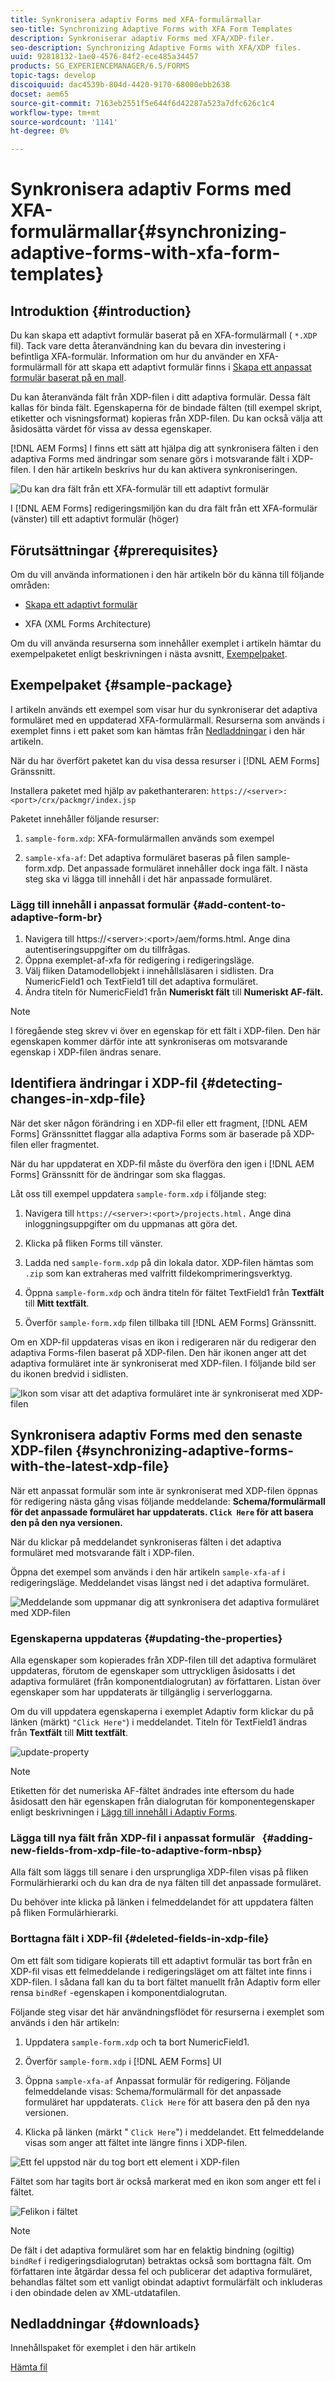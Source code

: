 ```yaml
---
title: Synkronisera adaptiv Forms med XFA-formulärmallar
seo-title: Synchronizing Adaptive Forms with XFA Form Templates
description: Synkroniserar adaptiv Forms med XFA/XDP-filer.
seo-description: Synchronizing Adaptive Forms with XFA/XDP files.
uuid: 92818132-1ae0-4576-84f2-ece485a34457
products: SG_EXPERIENCEMANAGER/6.5/FORMS
topic-tags: develop
discoiquuid: dac4539b-804d-4420-9170-68000ebb2638
docset: aem65
source-git-commit: 7163eb2551f5e644f6d42287a523a7dfc626c1c4
workflow-type: tm+mt
source-wordcount: '1141'
ht-degree: 0%

---
```



# Synkronisera adaptiv Forms med XFA-formulärmallar{#synchronizing-adaptive-forms-with-xfa-form-templates}

## Introduktion {#introduction}

Du kan skapa ett adaptivt formulär baserat på en XFA-formulärmall ( `*.XDP` fil). Tack vare detta återanvändning kan du bevara din investering i befintliga XFA-formulär. Information om hur du använder en XFA-formulärmall för att skapa ett adaptivt formulär finns i [Skapa ett anpassat formulär baserat på en mall](creating-adaptive-form.md).

Du kan återanvända fält från XDP-filen i ditt adaptiva formulär. Dessa fält kallas för binda fält. Egenskaperna för de bindade fälten (till exempel skript, etiketter och visningsformat) kopieras från XDP-filen. Du kan också välja att åsidosätta värdet för vissa av dessa egenskaper.

[!DNL AEM Forms] I finns ett sätt att hjälpa dig att synkronisera fälten i den adaptiva Forms med ändringar som senare görs i motsvarande fält i XDP-filen. I den här artikeln beskrivs hur du kan aktivera synkroniseringen.

![Du kan dra fält från ett XFA-formulär till ett adaptivt formulär](assets/drag-drop-xfa.gif.gif)

I [!DNL AEM Forms] redigeringsmiljön kan du dra fält från ett XFA-formulär (vänster) till ett adaptivt formulär (höger)

## Förutsättningar {#prerequisites}

Om du vill använda informationen i den här artikeln bör du känna till följande områden:

* [Skapa ett adaptivt formulär](creating-adaptive-form.md)

* XFA (XML Forms Architecture)

Om du vill använda resurserna som innehåller exemplet i artikeln hämtar du exempelpaketet enligt beskrivningen i nästa avsnitt, [Exempelpaket](synchronizing-adaptive-forms-xfa.md#p-sample-package-p).

## Exempelpaket {#sample-package}

I artikeln används ett exempel som visar hur du synkroniserar det adaptiva formuläret med en uppdaterad XFA-formulärmall. Resurserna som används i exemplet finns i ett paket som kan hämtas från [Nedladdningar](synchronizing-adaptive-forms-xfa.md#p-downloads-p) i den här artikeln.

När du har överfört paketet kan du visa dessa resurser i [!DNL AEM Forms] Gränssnitt.

Installera paketet med hjälp av pakethanteraren: `https://<server>:<port>/crx/packmgr/index.jsp`

Paketet innehåller följande resurser:

1. `sample-form.xdp`: XFA-formulärmallen används som exempel

1. `sample-xfa-af`: Det adaptiva formuläret baseras på filen sample-form.xdp. Det anpassade formuläret innehåller dock inga fält. I nästa steg ska vi lägga till innehåll i det här anpassade formuläret.

### Lägg till innehåll i anpassat formulär {#add-content-to-adaptive-form-br}

1. Navigera till https://&lt;server>:&lt;port>/aem/forms.html. Ange dina autentiseringsuppgifter om du tillfrågas.
1. Öppna exemplet-af-xfa för redigering i redigeringsläge.
1. Välj fliken Datamodellobjekt i innehållsläsaren i sidlisten. Dra NumericField1 och TextField1 till det adaptiva formuläret.
1. Ändra titeln för NumericField1 från **Numeriskt fält** till **Numeriskt AF-fält.**

>[!NOTE]
>
>I föregående steg skrev vi över en egenskap för ett fält i XDP-filen. Den här egenskapen kommer därför inte att synkroniseras om motsvarande egenskap i XDP-filen ändras senare.

## Identifiera ändringar i XDP-fil {#detecting-changes-in-xdp-file}

När det sker någon förändring i en XDP-fil eller ett fragment, [!DNL AEM Forms] Gränssnittet flaggar alla adaptiva Forms som är baserade på XDP-filen eller fragmentet.

När du har uppdaterat en XDP-fil måste du överföra den igen i [!DNL AEM Forms] Gränssnitt för de ändringar som ska flaggas.

Låt oss till exempel uppdatera `sample-form.xdp` i följande steg:

1. Navigera till `https://<server>:<port>/projects.html.` Ange dina inloggningsuppgifter om du uppmanas att göra det.
1. Klicka på fliken Forms till vänster.
1. Ladda ned `sample-form.xdp` på din lokala dator. XDP-filen hämtas som `.zip` som kan extraheras med valfritt fildekomprimeringsverktyg.

1. Öppna `sample-form.xdp` och ändra titeln för fältet TextField1 från **Textfält** till **Mitt textfält**.

1. Överför `sample-form.xdp` filen tillbaka till [!DNL AEM Forms] Gränssnitt.

Om en XDP-fil uppdateras visas en ikon i redigeraren när du redigerar den adaptiva Forms-filen baserat på XDP-filen. Den här ikonen anger att det adaptiva formuläret inte är synkroniserat med XDP-filen. I följande bild ser du ikonen bredvid i sidlisten.

![Ikon som visar att det adaptiva formuläret inte är synkroniserat med XDP-filen](assets/sync-af-xfa.png)

## Synkronisera adaptiv Forms med den senaste XDP-filen {#synchronizing-adaptive-forms-with-the-latest-xdp-file}

När ett anpassat formulär som inte är synkroniserat med XDP-filen öppnas för redigering nästa gång visas följande meddelande: **Schema/formulärmall för det anpassade formuläret har uppdaterats. `Click Here` för att basera den på den nya versionen.**

När du klickar på meddelandet synkroniseras fälten i det adaptiva formuläret med motsvarande fält i XDP-filen.

Öppna det exempel som används i den här artikeln `sample-xfa-af` i redigeringsläge. Meddelandet visas längst ned i det adaptiva formuläret.

![Meddelande som uppmanar dig att synkronisera det adaptiva formuläret med XDP-filen](assets/sync-af-xfa-1.png)

### Egenskaperna uppdateras {#updating-the-properties}

Alla egenskaper som kopierades från XDP-filen till det adaptiva formuläret uppdateras, förutom de egenskaper som uttryckligen åsidosatts i det adaptiva formuläret (från komponentdialogrutan) av författaren. Listan över egenskaper som har uppdaterats är tillgänglig i serverloggarna.

Om du vill uppdatera egenskaperna i exemplet Adaptiv form klickar du på länken (märkt) `"Click Here"`) i meddelandet. Titeln för TextField1 ändras från **Textfält** till **Mitt textfält**.

![update-property](assets/update-property.png)

>[!NOTE]
>
>Etiketten för det numeriska AF-fältet ändrades inte eftersom du hade åsidosatt den här egenskapen från dialogrutan för komponentegenskaper enligt beskrivningen i [Lägg till innehåll i Adaptiv Forms](synchronizing-adaptive-forms-xfa.md#p-add-content-to-adaptive-form-br-p).

### Lägga till nya fält från XDP-fil i anpassat formulär   {#adding-new-fields-from-xdp-file-to-adaptive-form-nbsp}

Alla fält som läggs till senare i den ursprungliga XDP-filen visas på fliken Formulärhierarki och du kan dra de nya fälten till det anpassade formuläret.

Du behöver inte klicka på länken i felmeddelandet för att uppdatera fälten på fliken Formulärhierarki.

### Borttagna fält i XDP-fil {#deleted-fields-in-xdp-file}

Om ett fält som tidigare kopierats till ett adaptivt formulär tas bort från en XDP-fil visas ett felmeddelande i redigeringsläget om att fältet inte finns i XDP-filen. I sådana fall kan du ta bort fältet manuellt från Adaptiv form eller rensa `bindRef` -egenskapen i komponentdialogrutan.

Följande steg visar det här användningsflödet för resurserna i exemplet som används i den här artikeln:

1. Uppdatera `sample-form.xdp` och ta bort NumericField1.
1. Överför `sample-form.xdp` i [!DNL AEM Forms] UI
1. Öppna `sample-xfa-af` Anpassat formulär för redigering. Följande felmeddelande visas: Schema/formulärmall för det anpassade formuläret har uppdaterats. `Click Here` för att basera den på den nya versionen.

1. Klicka på länken (märkt &quot; `Click Here`&quot;) i meddelandet. Ett felmeddelande visas som anger att fältet inte längre finns i XDP-filen.

![Ett fel uppstod när du tog bort ett element i XDP-filen](assets/no-element-xdp.png)

Fältet som har tagits bort är också markerat med en ikon som anger ett fel i fältet.

![Felikon i fältet](assets/error-field.png)

>[!NOTE]
>
>De fält i det adaptiva formuläret som har en felaktig bindning (ogiltig) `bindRef` i redigeringsdialogrutan) betraktas också som borttagna fält. Om författaren inte åtgärdar dessa fel och publicerar det adaptiva formuläret, behandlas fältet som ett vanligt obindat adaptivt formulärfält och inkluderas i den obindade delen av XML-utdatafilen.

## Nedladdningar {#downloads}

Innehållspaket för exemplet i den här artikeln

[Hämta fil](assets/sample-xfa-af-sync-1.0.zip)
